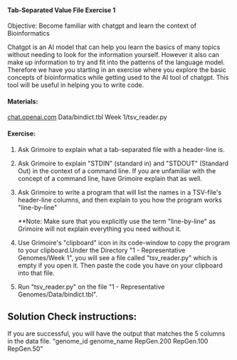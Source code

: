 #### Tab-Separated Value File Exercise 1

 Objective: Become familiar with chatgpt and learn the context of Bioinformatics
 
Chatgpt is an AI model that can help you learn the basics of many topics without needing to look for the information yourself. However it also can make up information to try and fit into the patterns of the language model. Therefore we have you starting in an exercise where you explore the basic concepts of bioinformatics while getting used to the AI tool of chatgpt. This tool will be useful in helping you to write code. 

#### Materials: 

[chat.openai.com](https://chat.openai.com/)
Data/bindict.tbl
Week 1/tsv_reader.py

#### Exercise: 

1. Ask Grimoire to explain what a tab-separated file with a header-line is.

2. Ask Grimoire to explain "STDIN" (standard in) and "STDOUT" (Standard Out) in the context of a command line. If you are unfamiliar with the concept of a command line, have Grimoire explain that as well.

3. Ask Grimoire to write a program that will list the names in a TSV-file's header-line columns, and then explain to you how the program works "line-by-line"

    **Note: Make sure that you explicitly use the term "line-by-line" as Grimoire will not explain everything you need without it.

4. Use Grimoire's "clipboard" icon in its code-window to copy the program to your clipboard.Under the Directory "1 - Representative Genomes/Week 1", you will see a file called "tsv_reader.py" which is empty if you open it.  Then paste the code you have on your clipboard into that file. 

6. Run "tsv_reader.py" on the file "1 - Representative Genomes/Data/bindict.tbl". 

## Solution Check instructions:
If you are successful, you will have the output that matches the 5 columns in the data file.
"genome_id	genome_name	RepGen.200	RepGen.100	RepGen.50"